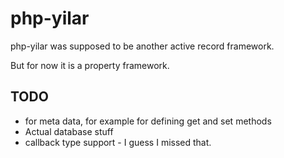 php-yilar
=========

php-yilar was supposed to be another active record framework.

But for now it is a property framework.


TODO
----

  * <notation> for meta data, for example for defining get and set methods
  * Actual database stuff
  * callback type support - I guess I missed that.

